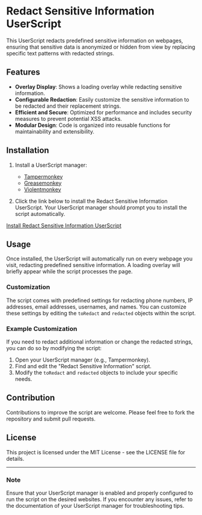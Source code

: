 # Redact Sensitive Information UserScript

This UserScript redacts predefined sensitive information on webpages, ensuring that sensitive data is anonymized or hidden from view by replacing specific text patterns with redacted strings.

## Features

- **Overlay Display**: Shows a loading overlay while redacting sensitive information.
- **Configurable Redaction**: Easily customize the sensitive information to be redacted and their replacement strings.
- **Efficient and Secure**: Optimized for performance and includes security measures to prevent potential XSS attacks.
- **Modular Design**: Code is organized into reusable functions for maintainability and extensibility.

## Installation

1. Install a UserScript manager:
   - [Tampermonkey](https://www.tampermonkey.net/)
   - [Greasemonkey](https://www.greasespot.net/)
   - [Violentmonkey](https://violentmonkey.github.io/)

2. Click the link below to install the Redact Sensitive Information UserScript. Your UserScript manager should prompt you to install the script automatically.

[Install Redact Sensitive Information UserScript](https://github.com/mop9/Redactor/blob/main/hideinfo.js)

## Usage

Once installed, the UserScript will automatically run on every webpage you visit, redacting predefined sensitive information. A loading overlay will briefly appear while the script processes the page.

### Customization

The script comes with predefined settings for redacting phone numbers, IP addresses, email addresses, usernames, and names. You can customize these settings by editing the `toRedact` and `redacted` objects within the script.

### Example Customization

If you need to redact additional information or change the redacted strings, you can do so by modifying the script:

1. Open your UserScript manager (e.g., Tampermonkey).
2. Find and edit the "Redact Sensitive Information" script.
3. Modify the `toRedact` and `redacted` objects to include your specific needs.

## Contribution

Contributions to improve the script are welcome. Please feel free to fork the repository and submit pull requests.

## License

This project is licensed under the MIT License - see the LICENSE file for details.

---

### Note

Ensure that your UserScript manager is enabled and properly configured to run the script on the desired websites. If you encounter any issues, refer to the documentation of your UserScript manager for troubleshooting tips.
